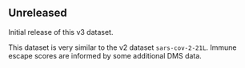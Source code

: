 ## Unreleased

Initial release of this v3 dataset.

This dataset is very similar to the v2 dataset `sars-cov-2-21L`. Immune escape scores are informed by some additional DMS data.

